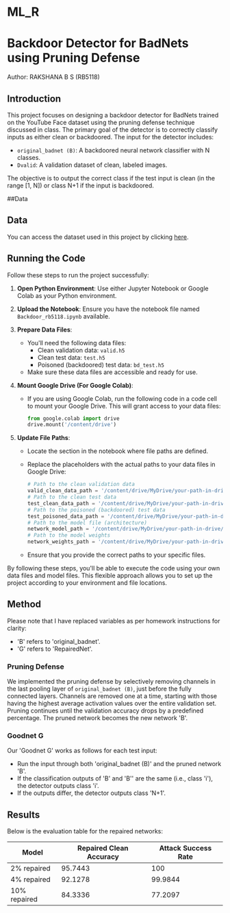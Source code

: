 # ML_R

# Backdoor Detector for BadNets using Pruning Defense

Author: RAKSHANA B S (RB5118)

## Introduction
This project focuses on designing a backdoor detector for BadNets trained on the YouTube Face dataset using the pruning defense technique discussed in class. The primary goal of the detector is to correctly classify inputs as either clean or backdoored. The input for the detector includes:

- `original_badnet (B)`: A backdoored neural network classifier with N classes.
- `Dvalid`: A validation dataset of clean, labeled images.

The objective is to output the correct class if the test input is clean (in the range [1, N]) or class N+1 if the input is backdoored.

##Data
## Data
You can access the dataset used in this project by clicking [here](https://drive.google.com/drive/folders/1MB_3IYnaWJF9E0V_MnIcq5IC6Q1lZl-s?usp=sharing).

## Running the Code

Follow these steps to run the project successfully:

1. **Open Python Environment**: Use either Jupyter Notebook or Google Colab as your Python environment.

2. **Upload the Notebook**: Ensure you have the notebook file named `Backdoor_rb5118.ipynb` available.

3. **Prepare Data Files**:
   - You'll need the following data files:
     - Clean validation data: `valid.h5`
     - Clean test data: `test.h5`
     - Poisoned (backdoored) test data: `bd_test.h5`
   - Make sure these data files are accessible and ready for use.

4. **Mount Google Drive (For Google Colab)**:
   - If you are using Google Colab, run the following code in a code cell to mount your Google Drive. This will grant access to your data files:

     ```python
     from google.colab import drive
     drive.mount('/content/drive')
     ```

5. **Update File Paths**:
   - Locate the section in the notebook where file paths are defined.
   - Replace the placeholders with the actual paths to your data files in Google Drive:

     ```python
     # Path to the clean validation data
     valid_clean_data_path = '/content/drive/MyDrive/your-path-in-drive/valid.h5'
     # Path to the clean test data
     test_clean_data_path = '/content/drive/MyDrive/your-path-in-drive/test.h5'
     # Path to the poisoned (backdoored) test data
     test_poisoned_data_path = '/content/drive/MyDrive/your-path-in-drive/bd_test.h5'
     # Path to the model file (architecture)
     network_model_path = '/content/drive/MyDrive/your-path-in-drive/bd_net.h5'
     # Path to the model weights
     network_weights_path = '/content/drive/MyDrive/your-path-in-drive/bd_weights.h5'
     ```

   - Ensure that you provide the correct paths to your specific files.

By following these steps, you'll be able to execute the code using your own data files and model files. This flexible approach allows you to set up the project according to your environment and file locations.



## Method
Please note that I have replaced variables as per homework instructions for clarity:
- 'B' refers to 'original_badnet'.
- 'G' refers to 'RepairedNet'.

### Pruning Defense
We implemented the pruning defense by selectively removing channels in the last pooling layer of `original_badnet (B)`, just before the fully connected layers. Channels are removed one at a time, starting with those having the highest average activation values over the entire validation set. Pruning continues until the validation accuracy drops by a predefined percentage. The pruned network becomes the new network 'B'.

### Goodnet G
Our 'Goodnet G' works as follows for each test input:

- Run the input through both 'original_badnet (B)' and the pruned network 'B'.
- If the classification outputs of 'B' and 'B'' are the same (i.e., class 'i'), the detector outputs class 'i'.
- If the outputs differ, the detector outputs class 'N+1'.

## Results
Below is the evaluation table for the repaired networks:

| Model         | Repaired Clean Accuracy | Attack Success Rate |
|---------------|-------------------------|---------------------|
| 2% repaired   | 95.7443                 | 100                 |
| 4% repaired   | 92.1278                 | 99.9844             |
| 10% repaired  | 84.3336                 | 77.2097             |



